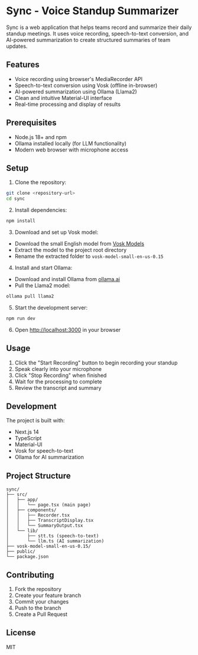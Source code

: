 # Sync - Voice Standup Summarizer

Sync is a web application that helps teams record and summarize their daily standup meetings. It uses voice recording, speech-to-text conversion, and AI-powered summarization to create structured summaries of team updates.

## Features

- Voice recording using browser's MediaRecorder API
- Speech-to-text conversion using Vosk (offline in-browser)
- AI-powered summarization using Ollama (Llama2)
- Clean and intuitive Material-UI interface
- Real-time processing and display of results

## Prerequisites

- Node.js 18+ and npm
- Ollama installed locally (for LLM functionality)
- Modern web browser with microphone access

## Setup

1. Clone the repository:
```bash
git clone <repository-url>
cd sync
```

2. Install dependencies:
```bash
npm install
```

3. Download and set up Vosk model:
- Download the small English model from [Vosk Models](https://alphacephei.com/vosk/models)
- Extract the model to the project root directory
- Rename the extracted folder to `vosk-model-small-en-us-0.15`

4. Install and start Ollama:
- Download and install Ollama from [ollama.ai](https://ollama.ai)
- Pull the Llama2 model:
```bash
ollama pull llama2
```

5. Start the development server:
```bash
npm run dev
```

6. Open [http://localhost:3000](http://localhost:3000) in your browser

## Usage

1. Click the "Start Recording" button to begin recording your standup
2. Speak clearly into your microphone
3. Click "Stop Recording" when finished
4. Wait for the processing to complete
5. Review the transcript and summary

## Development

The project is built with:
- Next.js 14
- TypeScript
- Material-UI
- Vosk for speech-to-text
- Ollama for AI summarization

## Project Structure

```
sync/
├── src/
│   ├── app/
│   │   └── page.tsx (main page)
│   ├── components/
│   │   ├── Recorder.tsx
│   │   ├── TranscriptDisplay.tsx
│   │   └── SummaryOutput.tsx
│   └── lib/
│       ├── stt.ts (speech-to-text)
│       └── llm.ts (AI summarization)
├── vosk-model-small-en-us-0.15/
├── public/
└── package.json
```

## Contributing

1. Fork the repository
2. Create your feature branch
3. Commit your changes
4. Push to the branch
5. Create a Pull Request

## License

MIT
